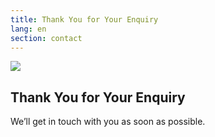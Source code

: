 ```yaml
---
title: Thank You for Your Enquiry
lang: en
section: contact
---
```


<section class="thankyou">
  <img src="{{ site.baseurl }}/assets/img/contact/thumb-up.png" />
  <h1 class="mw">Thank You for Your Enquiry</h1>
  <p>We’ll get in touch with you as soon as possible.</p>
</section>